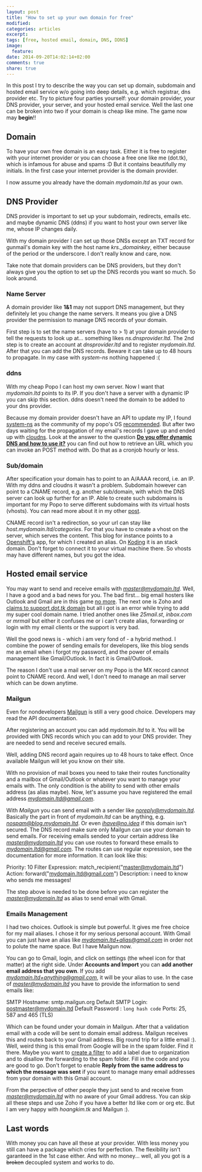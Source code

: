 ```yaml
---
layout: post
title: "How to set up your own domain for free"
modified:
categories: articles
excerpt:
tags: [free, hosted email, domain, DNS, DDNS]
image:
  feature:
date: 2014-09-20T14:02:14+02:00
comments: true
share: true
---
```


In this post I try to describe the way you can set up domain, subdomain and hosted email service w/o going into deep details, e.g. which registrar, dns provider etc. Try to picture four parties yourself: your domain provider, your DNS provider, your server, and your hosted email service. Well the last one can be broken into two if your domain is cheap like mine. The game now may **begin**!!

## Domain

To have your own free domain is an easy task. Either it is free to register with your internet provider or you can choose a free one like me (dot.tk), which is infamous for abuse and spams :D But it contains beautifully my initials. In the first case your internet provider is the domain provider.

I now assume you already have the domain *mydomain.ltd* as your own.

## DNS Provider

DNS provider is important to set up your subdomain, redirects, emails etc. and maybe dynamic DNS (ddns) if you want to host your own server like me, whose IP changes daily.

With my domain provider I can set up those DNSs except an TXT record for gunmail's domain key with the host name *krs._domainkey*, either because of the period or the underscore. I don't really know and care, now. 

Take note that domain providers can be DNS providers, but they don't always give you the option to set up the DNS records you want so much. So look around.

### Name Server

A domain provider like **1&1** may not support DNS management, but they definitely let you change the name servers. It means you give a DNS provider the permission to manage DNS records of your domain.

First step is to set the name servers (have to > 1) at your domain provider to tell the requests to look up at... something likes *ns.dnsprovider.ltd*. The 2nd step is to create an account at *dnsprovider.ltd* and to register *mydomain.ltd*. After that you can add the DNS records. Beware it can take up to 48 hours to propagate. In my case with *system-ns* nothing happened :(

### ddns

With my cheap Popo I can host my own server. Now I want that *mydomain.ltd* points to its IP. If you don't have a server with a dynamic IP you can skip this section. ddns doesn't need the domain to be added to your dns provider.

Because my domain provider doesn't have an API to update my IP, I found [system-ns](http://system-ns.com/) as the community of my popo's OS [recommended](https://wiki.archlinux.org/index.php/Dynamic_DNS). But after two days waiting for the propagation of my email's records I gave up and ended up with [cloudns](http://cloudns.net). Look at the answer to the question [**Do you offer dynamic DNS and how to use it?**](https://www.cloudns.net/faq/#q12) you can find out how to retrieve an URL which you can invoke an POST method with. Do that as a cronjob hourly or less.

### Sub/domain

After specification your domain has to point to an A/AAAA record, i.e. an IP. With my ddns and cloudns it wasn't a problem. Subdomain however can point to a CNAME record, e.g. another sub/domain, with which the DNS server can look up further for an IP. Able to create such subdomains is important for my Popo to serve different subdomains with its virtual hosts (vhosts). You can read more about it in my other [post](https://blog.hoangkim.tk/ghost/editor/3/). 

CNAME record isn't a redirection, so your url can stay like *host.mydomain.ltd/categories*. For that you have to create a vhost on the server, which serves the content. This blog for instance points to a [Openshift's](https://www.openshift.com/) app, for which I created an alias. On [Koding](https://koding.com/) it is an stack domain. Don't forget to connect it to your virtual machine there. So vhosts may have different names, but you got the idea. 

## Hosted email service

You may want to send and receive emails with *master@mydomain.ltd*. Well, I have a good and a bad news for you. The bad first... big email hosters like Outlook and Gmail are in this game [no more](http://web.appstorm.net/roundups/email-roundups/the-best-places-to-host-your-email-with-your-own-domain/). The next one is Zoho and [claims to support *dot.tk* domain](https://forums.zoho.com/topic/add-dot-tk-domain-internal-error) but all i got is an error while trying to add my super cool domain name. I tried another ones like *25mail.st*, *inbox.com* or *mrmail* but either it confuses me or i can't create alias, forwarding or login with my email clients or the support is very bad.

Well the good news is - which i am very fond of - a hybrid method. I combine the power of sending emails for developers, like this blog sends me an email when i forgot my password, and the power of emails management like Gmail/Outlook. In fact it is Gmail/Outlook.

The reason I don't use a mail server on my Popo is the MX record cannot point to CNAME record. And well, I don't need to manage an mail server which can be down anytime.

### Mailgun

Even for nondevelopers [Mailgun](https://mailgun.com) is still a very good choice. Developers may read the API documentation.

After registering an account you can add *mydomain.ltd* to it. You will be provided with DNS records which you can add to your DNS provider. They are needed to send and receive secured emails.

Well, adding DNS record again requires up to 48 hours to take effect. Once available Mailgun will let you know on their site.

With no provision of mail boxes you need to take their routes functionality and a mailbox of Gmail/Outlook or whatever you want to manage your emails with. The only condition is the ability to send with other emails address (as alias maybe). Now, let's assume you have registered the email address *mydomain.ltd@gmail.com*.

With *Mailgun* you can send email with a sender like *noreply@mydomain.ltd*. Basically the part in front of *mydomain.ltd* can be anything, e.g. *nospam@blog.mydomain.ltd*. Or even *ihave@no.idea* if this domain isn't secured. The DNS record make sure only Mailgun can use your domain to send emails. For receiving emails sended to your certain address like *master@mydomain.ltd* you can use routes to forward these emails to *mydomain.ltd@gmail.com*. The routes can use regular expression, see the documentation for more information. It can look like this:

Priority: 10
Filter Expression: match_recipient("master@mydomain.ltd")
Action: forward("mydomain.ltd@gmail.com")
Description: i need to know who sends me messages!

The step above is needed to be done before you can register the *master@mydomain.ltd* as alias to send email with Gmail.

### Emails Management

I had two choices. Outlook is simple but powerful. It gives me free choice for my mail aliases. I chose it for my serious personal account. With Gmail you can just have an alias like *mydomain.ltd+alias@gmail.com* in order not to polute the name space. But I have Mailgun now.

You can go to Gmail, login, and click on settings (the wheel icon for that matter) at the right side. Under **Accounts and Import** you can **add another email address that you own**. If you add *mydomain.ltd+anything@gmail.com*, it will be your alias to use. In the case of *master@mydomain.ltd* you have to provide the information to send emails like: 

SMTP Hostname: smtp.mailgun.org
Default SMTP Login: postmaster@mydomain.ltd 
Default Password : `long hash code`
Ports: 25, 587 and 465 (TLS)

Which can be found under your domain in Mailgun. After that a validation email with a code will be sent to domain email address. Mailgun receives this and routes back to your Gmail address. Big round trip for a little email :). Well, weird thing is this email from Google will be in the spam folder. Find it there. Maybe you want to [create a filter](https://support.google.com/mail/answer/6579?hl=en) to add a label due to organization and to disallow the forwarding to the spam folder. Fill in the code and you are good to go. Don't forget to enable **Reply from the same address to which the message was sent** if you want to manage many email addresses from your domain with this Gmail account.

From the perpective of other people they just send to and receive from *master@mydomain.ltd* with no aware of your Gmail address. You can skip all these steps and use Zoho if you have a better ltd like com or org etc. But I am very happy with *hoangkim.tk* and Mailgun :).

## Last words

With money you can have all these at your provider. With less money you still can have a package which cries for perfection. The flexibility isn't garanteed in the 1st case either. And with no money... well, all you got is a ~~broken~~ decoupled system and works to do.